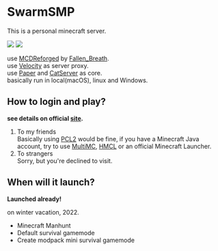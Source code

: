 # SwarmSMP

This is a personal minecraft server. 
  

![](https://img.shields.io/badge/Minecraft-1.19-blue.svg)
![](https://img.shields.io/badge/Paper-1.19-blue.svg)  
  
use [MCDReforged](https://github.com/Fallen-Breath/MCDReforged) by [Fallen_Breath](https://github.com/Fallen-Breath).  
use [Velocity](https://velocitypowered.com) as server proxy.  
use [Paper](https://papermc.io) and [CatServer](https://github.com/Luohuayu/CatServer/tree/1.16.5) as core.  
basically run in local(macOS), linux and Windows.  

## How to login and play?

**see details on official [site](https://robotunl.github.io/swarm).**  
  
1. To my friends  
Basically using [PCL2](https://afdian.net/@LTCat) would be fine, if you have a Minecraft Java account, try to use [MultiMC](https://multimc.org), [HMCL](http://hmcl.huangyuhui.net) or an official Minecraft Launcher.
2. To strangers  
Sorry, but you're declined to visit.
## When will it launch?  
  
**Launched already!**  
  
on winter vacation, 2022.  
* Minecraft Manhunt
* Default survival gamemode
* Create modpack mini survival gamemode  


